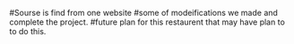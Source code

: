 #Sourse is find from one website 
#some of modeifications we made and complete the project.
#future plan for this restaurent that may have plan to to do this.
